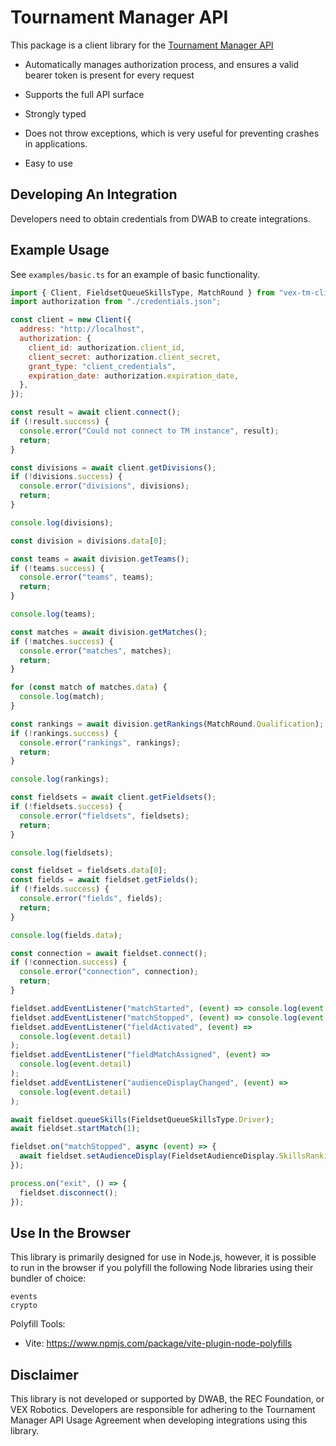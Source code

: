 # Tournament Manager API

This package is a client library for the [Tournament Manager
API](https://docs.google.com/document/d/1LYMOsPlYzZF3SYyTNPe2b3fvlbFc5XvA_Dmd-JH7ieU/edit#heading=h.84iql6kq0cm)

- Automatically manages authorization process, and ensures a valid bearer token is present for every
  request

- Supports the full API surface

- Strongly typed

- Does not throw exceptions, which is very useful for preventing crashes in applications.

- Easy to use

## Developing An Integration

Developers need to obtain credentials from DWAB to create integrations.

## Example Usage

See `examples/basic.ts` for an example of basic functionality.

```javascript
import { Client, FieldsetQueueSkillsType, MatchRound } from "vex-tm-client";
import authorization from "./credentials.json";

const client = new Client({
  address: "http://localhost",
  authorization: {
    client_id: authorization.client_id,
    client_secret: authorization.client_secret,
    grant_type: "client_credentials",
    expiration_date: authorization.expiration_date,
  },
});

const result = await client.connect();
if (!result.success) {
  console.error("Could not connect to TM instance", result);
  return;
}

const divisions = await client.getDivisions();
if (!divisions.success) {
  console.error("divisions", divisions);
  return;
}

console.log(divisions);

const division = divisions.data[0];

const teams = await division.getTeams();
if (!teams.success) {
  console.error("teams", teams);
  return;
}

console.log(teams);

const matches = await division.getMatches();
if (!matches.success) {
  console.error("matches", matches);
  return;
}

for (const match of matches.data) {
  console.log(match);
}

const rankings = await division.getRankings(MatchRound.Qualification);
if (!rankings.success) {
  console.error("rankings", rankings);
  return;
}

console.log(rankings);

const fieldsets = await client.getFieldsets();
if (!fieldsets.success) {
  console.error("fieldsets", fieldsets);
  return;
}

console.log(fieldsets);

const fieldset = fieldsets.data[0];
const fields = await fieldset.getFields();
if (!fields.success) {
  console.error("fields", fields);
  return;
}

console.log(fields.data);

const connection = await fieldset.connect();
if (!connection.success) {
  console.error("connection", connection);
  return;
}

fieldset.addEventListener("matchStarted", (event) => console.log(event.detail));
fieldset.addEventListener("matchStopped", (event) => console.log(event.detail));
fieldset.addEventListener("fieldActivated", (event) =>
  console.log(event.detail)
);
fieldset.addEventListener("fieldMatchAssigned", (event) =>
  console.log(event.detail)
);
fieldset.addEventListener("audienceDisplayChanged", (event) =>
  console.log(event.detail)
);

await fieldset.queueSkills(FieldsetQueueSkillsType.Driver);
await fieldset.startMatch(1);

fieldset.on("matchStopped", async (event) => {
  await fieldset.setAudienceDisplay(FieldsetAudienceDisplay.SkillsRankings);
});

process.on("exit", () => {
  fieldset.disconnect();
});
```

## Use In the Browser

This library is primarily designed for use in Node.js, however, it is possible to run in the browser
if you polyfill the following Node libraries using their bundler of choice:

```
events
crypto
```

Polyfill Tools:

- Vite: https://www.npmjs.com/package/vite-plugin-node-polyfills

## Disclaimer

This library is not developed or supported by DWAB, the REC Foundation, or VEX Robotics. Developers
are responsible for adhering to the Tournament Manager API Usage Agreement when developing integrations
using this library.
